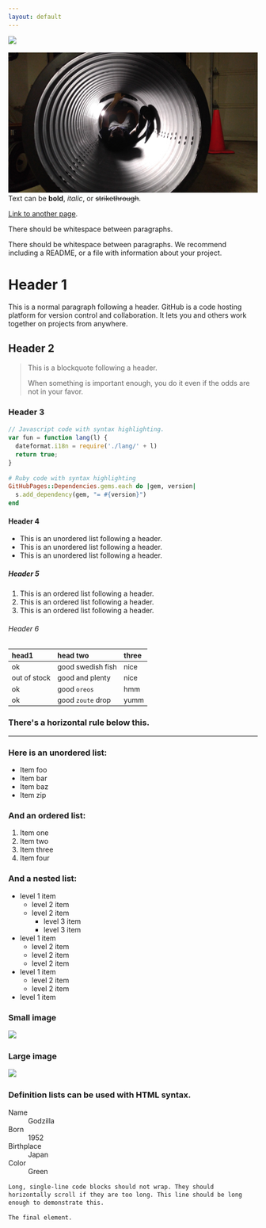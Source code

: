 ```yaml
---
layout: default
---
```


<img src="https://lh3.googleusercontent.com/VuP5Is5p4LzpeMM_xRzt0SHKx3iG1seen5AMmJYrxJQq7jDYTHXbaJzZuAHyjQ0ndXULM_KqjFjJGmw5k6yYhn70P8oGkHFskLlX8D7HYXVliooM63wuwd0XmPXqhrhu3M8AIUEAdXIweosgnivBICEyZz_w9t7ZkORrE6g_Xnc2Ku_8qLQ2ZrBYtqj_gCYq2WpV96-CLN0JZV-alN5VWwd-oUSTBfHz-l_mRDs1HeJLfrFIq2Yh8V47FAr1w1CKIZ5HSL9WorAu6ItxCYc28FyiC7pgtl_8EOMEl0PG_CtL28EEiNVeqlj7-fGJRKkTicLTs6JEdo7utzcP6T_d__MvWdTBrLUq58qhHkIlojgrsB1XNGcNK_hbYd5Hww6DDOXRaz_HXQbjTWT3eoAREBW38KQwLy2owj7Li7AJJUelo1noTliTFQFDSIe9NAeyiL5RDb7Tobs1fe8paD1d_9W37WKqZFfsKvoNgokvM1WgVWSEI47xZSc0AjEILuIUbNAETZMs88obIyaByR1r-xejEHZrIgdqS-G-SxjnOOpFqwaj11qPRMKGw2hQM579_Xb2kfu__q3ncH8zI73CTydUyIAY78eXtdn7V5Pusa-zjscVfKeBa4GySYgo4hqGbe3kWe6Rz0mgVI1MqY88BVf5WUTFKuS1zppT=w1688-h949-no">



![pipe time](/images/pipedreams.jpg)
Text can be **bold**, _italic_, or ~~strikethrough~~.

[Link to another page](another-page).

There should be whitespace between paragraphs.

There should be whitespace between paragraphs. We recommend including a README, or a file with information about your project.

# [](#header-1)Header 1

This is a normal paragraph following a header. GitHub is a code hosting platform for version control and collaboration. It lets you and others work together on projects from anywhere.

## [](#header-2)Header 2

> This is a blockquote following a header.
>
> When something is important enough, you do it even if the odds are not in your favor.

### [](#header-3)Header 3

```js
// Javascript code with syntax highlighting.
var fun = function lang(l) {
  dateformat.i18n = require('./lang/' + l)
  return true;
}
```

```ruby
# Ruby code with syntax highlighting
GitHubPages::Dependencies.gems.each do |gem, version|
  s.add_dependency(gem, "= #{version}")
end
```

#### [](#header-4)Header 4

*   This is an unordered list following a header.
*   This is an unordered list following a header.
*   This is an unordered list following a header.

##### [](#header-5)Header 5

1.  This is an ordered list following a header.
2.  This is an ordered list following a header.
3.  This is an ordered list following a header.

###### [](#header-6)Header 6

| head1        | head two          | three |
|:-------------|:------------------|:------|
| ok           | good swedish fish | nice  |
| out of stock | good and plenty   | nice  |
| ok           | good `oreos`      | hmm   |
| ok           | good `zoute` drop | yumm  |

### There's a horizontal rule below this.

* * *

### Here is an unordered list:

*   Item foo
*   Item bar
*   Item baz
*   Item zip

### And an ordered list:

1.  Item one
1.  Item two
1.  Item three
1.  Item four

### And a nested list:

- level 1 item
  - level 2 item
  - level 2 item
    - level 3 item
    - level 3 item
- level 1 item
  - level 2 item
  - level 2 item
  - level 2 item
- level 1 item
  - level 2 item
  - level 2 item
- level 1 item

### Small image

![](https://assets-cdn.github.com/images/icons/emoji/octocat.png)

### Large image

![](https://guides.github.com/activities/hello-world/branching.png)


### Definition lists can be used with HTML syntax.

<dl>
<dt>Name</dt>
<dd>Godzilla</dd>
<dt>Born</dt>
<dd>1952</dd>
<dt>Birthplace</dt>
<dd>Japan</dd>
<dt>Color</dt>
<dd>Green</dd>
</dl>

```
Long, single-line code blocks should not wrap. They should horizontally scroll if they are too long. This line should be long enough to demonstrate this.
```

```
The final element.
```
